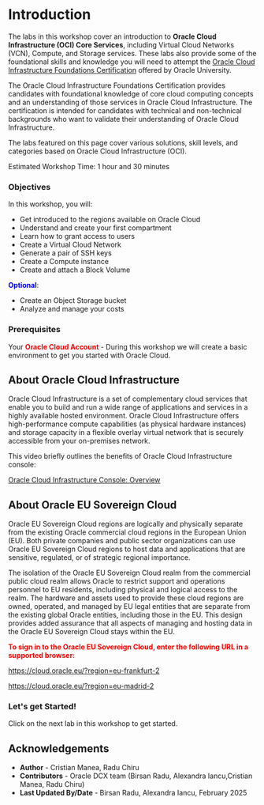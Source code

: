 # Introduction

The labs in this workshop cover an introduction to **Oracle Cloud Infrastructure (OCI) Core Services**, including Virtual Cloud Networks (VCN), Compute, and Storage services. These labs also provide some of the foundational skills and knowledge you will need to attempt the [Oracle Cloud Infrastructure Foundations Certification](https://mylearn.oracle.com/ou/learning-path/become-an-oci-foundations-associate-2023/122043) offered by Oracle University.

The Oracle Cloud Infrastructure Foundations Certification provides candidates with foundational knowledge of core cloud computing concepts and an understanding of those services in Oracle Cloud Infrastructure. The certification is intended for candidates with technical and non-technical backgrounds who want to validate their understanding of Oracle Cloud Infrastructure.

The labs featured on this page cover various solutions, skill levels, and categories based on Oracle Cloud Infrastructure (OCI).

Estimated Workshop Time: 1 hour and 30 minutes

### Objectives
In this workshop, you will:
- Get introduced to the regions available on Oracle Cloud
- Understand and create your first compartment
- Learn how to grant access to users
- Create a Virtual Cloud Network
- Generate a pair of SSH keys
- Create a Compute instance
- Create and attach a Block Volume

**<font color="blue">Optional</font>**:
 - Create an Object Storage bucket
 - Analyze and manage your costs

### Prerequisites
Your **<font color="red">Oracle Cloud Account</font>** - During this workshop we will create a basic environment to get you started with Oracle Cloud.



## About Oracle Cloud Infrastructure

Oracle Cloud Infrastructure is a set of complementary cloud services that enable you to build and run a wide range of applications and services in a highly available hosted environment. Oracle Cloud Infrastructure offers high-performance compute capabilities (as physical hardware instances) and storage capacity in a flexible overlay virtual network that is securely accessible from your on-premises network.

This video briefly outlines the benefits of Oracle Cloud Infrastructure console:

[Oracle Cloud Infrastructure Console: Overview](youtube:m-VtWwpJ5OY)

## About Oracle EU Sovereign Cloud

Oracle EU Sovereign Cloud regions are logically and physically separate from the existing Oracle commercial cloud regions in the European Union (EU). Both private companies and public sector organizations can use Oracle EU Sovereign Cloud regions to host data and applications that are sensitive, regulated, or of strategic regional importance.

The isolation of the Oracle EU Sovereign Cloud realm from the commercial public cloud realm allows Oracle to restrict support and operations personnel to EU residents, including physical and logical access to the realm. The hardware and assets used to provide these cloud regions are owned, operated, and managed by EU legal entities that are separate from the existing global Oracle entities, including those in the EU. This design provides added assurance that all aspects of managing and hosting data in the Oracle EU Sovereign Cloud stays within the EU.

**<font color="red">To sign in to the Oracle EU Sovereign Cloud, enter the following URL in a supported browser:</font>**

https://cloud.oracle.eu/?region=eu-frankfurt-2


https://cloud.oracle.eu/?region=eu-madrid-2


### Let's get Started!

Click on the next lab in this workshop to get started.

## Acknowledgements
- **Author** - Cristian Manea, Radu Chiru
- **Contributors** - Oracle DCX team (Birsan Radu, Alexandra Iancu,Cristian Manea, Radu Chiru)
- **Last Updated By/Date** - Birsan Radu, Alexandra Iancu, February 2025


